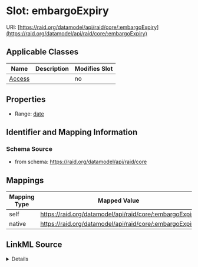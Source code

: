 

# Slot: embargoExpiry



URI: [https://raid.org/datamodel/api/raid/core/:embargoExpiry](https://raid.org/datamodel/api/raid/core/:embargoExpiry)



<!-- no inheritance hierarchy -->





## Applicable Classes

| Name | Description | Modifies Slot |
| --- | --- | --- |
| [Access](../classes/Access.md) |  |  no  |







## Properties

* Range: [date](../slots/date.md)





## Identifier and Mapping Information







### Schema Source


* from schema: https://raid.org/datamodel/api/raid/core




## Mappings

| Mapping Type | Mapped Value |
| ---  | ---  |
| self | https://raid.org/datamodel/api/raid/core/:embargoExpiry |
| native | https://raid.org/datamodel/api/raid/core/:embargoExpiry |




## LinkML Source

<details>
```yaml
name: embargoExpiry
from_schema: https://raid.org/datamodel/api/raid/core
rank: 1000
alias: embargoExpiry
owner: Access
domain_of:
- Access
range: date

```
</details>